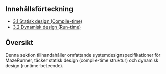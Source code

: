 #  

## Innehållsförteckning
- [3.1 Statisk design (Compile-time)](design/static.md)
- [3.2 Dynamisk design (Run-time)](design/dynamic.md)

## Översikt

Denna sektion tillhandahåller omfattande systemdesignspecifikationer för MazeRunner, täcker statisk design (compile-time struktur) och dynamisk design (runtime-beteende).